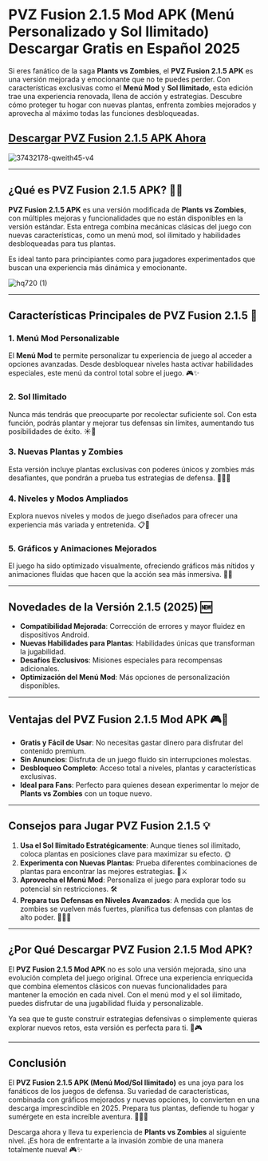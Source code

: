 # **PVZ Fusion 2.1.5 Mod APK (Menú Personalizado y Sol Ilimitado) Descargar Gratis en Español 2025**

Si eres fanático de la saga **Plants vs Zombies**, el **PVZ Fusion 2.1.5 APK** es una versión mejorada y emocionante que no te puedes perder. Con características exclusivas como el **Menú Mod** y **Sol Ilimitado**, esta edición trae una experiencia renovada, llena de acción y estrategias. Descubre cómo proteger tu hogar con nuevas plantas, enfrenta zombies mejorados y aprovecha al máximo todas las funciones desbloqueadas.

## [Descargar PVZ Fusion 2.1.5 APK Ahora](https://spoo.me/iRsE3W)

![37432178-qweith45-v4](https://github.com/user-attachments/assets/4e0e06c3-f550-4dbd-b4d4-c5da7c4a3098)

---

## **¿Qué es PVZ Fusion 2.1.5 APK?** 🌱🧟  

**PVZ Fusion 2.1.5 APK** es una versión modificada de **Plants vs Zombies**, con múltiples mejoras y funcionalidades que no están disponibles en la versión estándar. Esta entrega combina mecánicas clásicas del juego con nuevas características, como un menú mod, sol ilimitado y habilidades desbloqueadas para tus plantas.

Es ideal tanto para principiantes como para jugadores experimentados que buscan una experiencia más dinámica y emocionante.

![hq720 (1)](https://github.com/user-attachments/assets/0d83ac5e-ee2c-431f-b1b8-99f47d027e10)

---

## **Características Principales de PVZ Fusion 2.1.5** 🌟  

### **1. Menú Mod Personalizable**  
El **Menú Mod** te permite personalizar tu experiencia de juego al acceder a opciones avanzadas. Desde desbloquear niveles hasta activar habilidades especiales, este menú da control total sobre el juego. 🎮✨  

### **2. Sol Ilimitado**  
Nunca más tendrás que preocuparte por recolectar suficiente sol. Con esta función, podrás plantar y mejorar tus defensas sin límites, aumentando tus posibilidades de éxito. ☀️💪  

### **3. Nuevas Plantas y Zombies**  
Esta versión incluye plantas exclusivas con poderes únicos y zombies más desafiantes, que pondrán a prueba tus estrategias de defensa. 🌻🧟‍♂️  

### **4. Niveles y Modos Ampliados**  
Explora nuevos niveles y modos de juego diseñados para ofrecer una experiencia más variada y entretenida. 📋🚪  

### **5. Gráficos y Animaciones Mejorados**  
El juego ha sido optimizado visualmente, ofreciendo gráficos más nítidos y animaciones fluidas que hacen que la acción sea más inmersiva. 🎨🌟  

---

## **Novedades de la Versión 2.1.5 (2025)** 🆕  

- **Compatibilidad Mejorada**: Corrección de errores y mayor fluidez en dispositivos Android.  
- **Nuevas Habilidades para Plantas**: Habilidades únicas que transforman la jugabilidad.  
- **Desafíos Exclusivos**: Misiones especiales para recompensas adicionales.  
- **Optimización del Menú Mod**: Más opciones de personalización disponibles.  

---

## **Ventajas del PVZ Fusion 2.1.5 Mod APK** 🎮🌟  

- **Gratis y Fácil de Usar**: No necesitas gastar dinero para disfrutar del contenido premium.  
- **Sin Anuncios**: Disfruta de un juego fluido sin interrupciones molestas.  
- **Desbloqueo Completo**: Acceso total a niveles, plantas y características exclusivas.  
- **Ideal para Fans**: Perfecto para quienes desean experimentar lo mejor de **Plants vs Zombies** con un toque nuevo.  

---

## **Consejos para Jugar PVZ Fusion 2.1.5** 💡  

1. **Usa el Sol Ilimitado Estratégicamente**: Aunque tienes sol ilimitado, coloca plantas en posiciones clave para maximizar su efecto. 🌞  
2. **Experimenta con Nuevas Plantas**: Prueba diferentes combinaciones de plantas para encontrar las mejores estrategias. 🌱⚔️  
3. **Aprovecha el Menú Mod**: Personaliza el juego para explorar todo su potencial sin restricciones. 🛠️  
4. **Prepara tus Defensas en Niveles Avanzados**: A medida que los zombies se vuelven más fuertes, planifica tus defensas con plantas de alto poder. 🏰🧟‍♀️  

---

## **¿Por Qué Descargar PVZ Fusion 2.1.5 Mod APK?**  

El **PVZ Fusion 2.1.5 Mod APK** no es solo una versión mejorada, sino una evolución completa del juego original. Ofrece una experiencia enriquecida que combina elementos clásicos con nuevas funcionalidades para mantener la emoción en cada nivel. Con el menú mod y el sol ilimitado, puedes disfrutar de una jugabilidad fluida y personalizable.  

Ya sea que te guste construir estrategias defensivas o simplemente quieras explorar nuevos retos, esta versión es perfecta para ti. 🌟🎮  

---

## **Conclusión**  

El **PVZ Fusion 2.1.5 APK (Menú Mod/Sol Ilimitado)** es una joya para los fanáticos de los juegos de defensa. Su variedad de características, combinada con gráficos mejorados y nuevas opciones, lo convierten en una descarga imprescindible en 2025. Prepara tus plantas, defiende tu hogar y sumérgete en esta increíble aventura. 🌻🧟‍♂️  

Descarga ahora y lleva tu experiencia de **Plants vs Zombies** al siguiente nivel. ¡Es hora de enfrentarte a la invasión zombie de una manera totalmente nueva! 🎮✨
